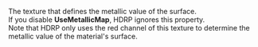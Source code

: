 The texture that defines the metallic value of the surface.<br/>If you disable **UseMetallicMap**, HDRP ignores this property.<br/>Note that HDRP only uses the red channel of this texture  to determine the metallic value of the material's surface.